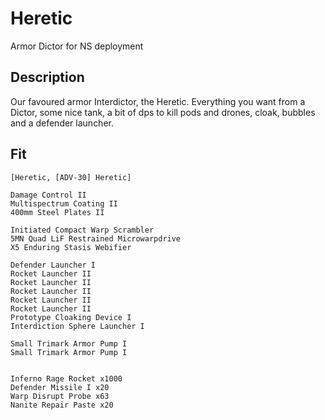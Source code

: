 # Heretic

Armor Dictor for NS deployment

## Description

Our favoured armor Interdictor, the Heretic. Everything you want from a Dictor, some nice tank,
a bit of dps to kill pods and drones, cloak, bubbles and a defender launcher.

## Fit
```
[Heretic, [ADV-30] Heretic]

Damage Control II
Multispectrum Coating II
400mm Steel Plates II

Initiated Compact Warp Scrambler
5MN Quad LiF Restrained Microwarpdrive
X5 Enduring Stasis Webifier

Defender Launcher I
Rocket Launcher II
Rocket Launcher II
Rocket Launcher II
Rocket Launcher II
Rocket Launcher II
Prototype Cloaking Device I
Interdiction Sphere Launcher I

Small Trimark Armor Pump I
Small Trimark Armor Pump I


Inferno Rage Rocket x1000
Defender Missile I x20
Warp Disrupt Probe x63
Nanite Repair Paste x20
```